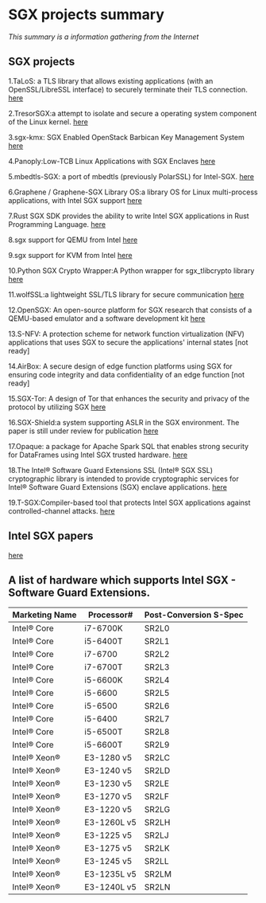 # SGX projects summary
*This summary is a information gathering from the Internet*

## SGX projects
1.TaLoS: a TLS library that allows existing applications (with an OpenSSL/LibreSSL interface) to securely terminate their TLS connection.
[here](https://github.com/lsds/TaLoS)

2.TresorSGX:a attempt to isolate and secure a operating system component of the Linux kernel.
[here](https://github.com/ayeks/TresorSGX)

3.sgx-kmx: SGX Enabled OpenStack Barbican Key Management System
[here](https://github.com/cloud-security-research/sgx-kms)

4.Panoply:Low-TCB Linux Applications with SGX Enclaves
[here](https://github.com/shwetasshinde24/Panoply)

5.mbedtls-SGX: a port of mbedtls (previously PolarSSL) for Intel-SGX.
[here](https://github.com/bl4ck5un/mbedtls-SGX)

6.Graphene / Graphene-SGX Library OS:a library OS for Linux multi-process applications, with Intel SGX support
[here](https://github.com/oscarlab/graphene)

7.Rust SGX SDK provides the ability to write Intel SGX applications in Rust Programming Language.
[here](https://github.com/baidu/rust-sgx-sdk)

8.sgx support for QEMU from Intel
[here](https://github.com/intel/qemu-sgx)

9.sgx support for KVM from Intel
[here](https://github.com/intel/kvm-sgx)

10.Python SGX Crypto Wrapper:A Python wrapper for sgx_tlibcrypto library
[here](https://github.com/oweisse/sgx_crypto_wrapper)

11.wolfSSL:a lightweight SSL/TLS library for secure communication
[here](https://github.com/wolfSSL/wolfssl-examples)

12.OpenSGX: An open-source platform for SGX research that consists of a QEMU-based emulator and a software development kit 
[here](https://github.com/sslab-gatech/opensgx)

13.S-NFV: A protection scheme for network function virtualization (NFV) applications that uses SGX to secure the applications' internal states
[not ready]

14.AirBox: A secure design of edge function platforms using SGX for ensuring code integrity and data confidentiality of an edge function
[not ready]

15.SGX-Tor: A design of Tor that enhances the security and privacy of the protocol by utilizing SGX
[here](https://github.com/kaist-ina/SGX-Tor)

16.SGX-Shield:a system supporting ASLR in the SGX environment. The paper is still under review for publication
[here](https://github.com/jaebaek/SGX-Shield)

17.Opaque: a package for Apache Spark SQL that enables strong security for DataFrames using Intel SGX trusted hardware. 
[here](https://github.com/ucbrise/opaque)

18.The Intel® Software Guard Extensions SSL (Intel® SGX SSL) cryptographic library is intended to provide cryptographic services for Intel® Software Guard Extensions (SGX) enclave applications.
[here](https://github.com/intel/intel-sgx-ssl)

19.T-SGX:Compiler-based tool that protects Intel SGX applications against controlled-channel attacks.
[here](https://github.com/sslab-gatech/t-sgx)

## Intel SGX papers
[here](https://github.com/vschiavoni/sgx-papers)

## A list of hardware which supports Intel SGX - Software Guard Extensions.

| Marketing Name | Processor# | Post-Conversion S-Spec |
|----------------|------------|------------------------|
| Intel® Core    | i7-6700K   | SR2L0     |
| Intel® Core    | i5-6400T   | SR2L1     |
| Intel® Core    | i7-6700    | SR2L2     |
| Intel® Core    | i7-6700T   | SR2L3     |
| Intel® Core    | i5-6600K   | SR2L4     |
| Intel® Core    | i5-6600    | SR2L5     |
| Intel® Core    | i5-6500    | SR2L6     |
| Intel® Core    | i5-6400    | SR2L7     |
| Intel® Core    | i5-6500T   | SR2L8     |
| Intel® Core    | i5-6600T   | SR2L9     |
| Intel® Xeon®   | E3-1280 v5    | SR2LC  |
| Intel® Xeon®   | E3-1240 v5    | SR2LD  |
| Intel® Xeon®   | E3-1230 v5    | SR2LE  |
| Intel® Xeon®   | E3-1270 v5    | SR2LF  |
| Intel® Xeon®   | E3-1220 v5    | SR2LG  |
| Intel® Xeon®   | E3-1260L v5   | SR2LH  |
| Intel® Xeon®   | E3-1225 v5    | SR2LJ  |
| Intel® Xeon®   | E3-1275 v5    | SR2LK  |
| Intel® Xeon®   | E3-1245 v5    | SR2LL  |
| Intel® Xeon®   | E3-1235L v5   | SR2LM  |
| Intel® Xeon®   | E3-1240L v5   | SR2LN  
 
